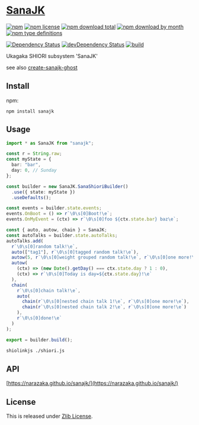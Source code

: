 # [SanaJK](https://github.com/Narazaka/sanajk)

[![npm](https://img.shields.io/npm/v/sanajk.svg)](https://www.npmjs.com/package/sanajk)
[![npm license](https://img.shields.io/npm/l/sanajk.svg)](https://www.npmjs.com/package/sanajk)
[![npm download total](https://img.shields.io/npm/dt/sanajk.svg)](https://www.npmjs.com/package/sanajk)
[![npm download by month](https://img.shields.io/npm/dm/sanajk.svg)](https://www.npmjs.com/package/sanajk)
[![npm type definitions](https://img.shields.io/npm/types/sanajk.svg)](https://www.npmjs.com/package/sanajk)

[![Dependency Status](https://david-dm.org/Narazaka/sanajk/status.svg)](https://david-dm.org/Narazaka/sanajk)
[![devDependency Status](https://david-dm.org/Narazaka/sanajk/dev-status.svg)](https://david-dm.org/Narazaka/sanajk?type=dev)
[![build](https://github.com/Narazaka/sanajk/workflows/build/badge.svg)](https://github.com/Narazaka/sanajk/actions?query=workflow:build)

Ukagaka SHIORI subsystem 'SanaJK'

see also [create-sanajk-ghost](https://github.com/Narazaka/create-sanajk-ghost)

## Install

npm:

```
npm install sanajk
```

## Usage

```typescript
import * as SanaJK from "sanajk";

const r = String.raw;
const myState = {
  bar: "bar",
  day: 0, // Sunday
};

const builder = new SanaJK.SanaShioriBuilder()
  .use({ state: myState })
  .useDefaults();

const events = builder.state.events;
events.OnBoot = () => r`\0\s[0]Boot!\e`;
events.OnMyEvent = (ctx) => r`\0\s[0]foo ${ctx.state.bar} baz\e`;

const { auto, autow, chain } = SanaJK;
const autoTalks = builder.state.autoTalks;
autoTalks.add(
  r`\0\s[0]random talk!\e`,
  auto(["tag1"], r`\0\s[0]tagged random talk!\e`),
  autow(5, r`\0\s[0]weight grouped random talk!\e`, r`\0\s[0]one more!\e`),
  autow(
    (ctx) => (new Date().getDay() === ctx.state.day ? 1 : 0),
    (ctx) => r`\0\s[0]Today is day=${ctx.state.day}!\e`
  ),
  chain(
    r`\0\s[0]chain talk!\e`,
    auto(
      chain(r`\0\s[0]nested chain talk 1!\e`, r`\0\s[0]one more!\e`),
      chain(r`\0\s[0]nested chain talk 2!\e`, r`\0\s[0]one more!\e`)
    ),
    r`\0\s[0]done!\e`
  )
);

export = builder.build();
```

```bash
shiolinkjs ./shiori.js
```

## API

[https://narazaka.github.io/sanajk/](https://narazaka.github.io/sanajk/)

## License

This is released under [Zlib License](http://narazaka.net/license/Zlib?2018).
